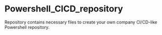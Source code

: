 # Powershell_CICD_repository
Repository contains necessary files to create your own company CI/CD-like Powershell repository.
